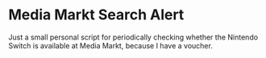 # Media Markt Search Alert

Just a small personal script for periodically checking whether the Nintendo Switch is available at Media Markt, because I have a voucher.
